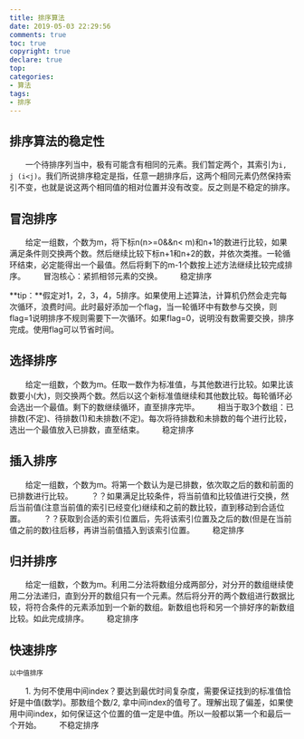 ```yaml
---
title: 排序算法
date: 2019-05-03 22:29:56
comments: true
toc: true
copyright: true
declare: true
top:
categories:
- 算法
tags:
- 排序
---
```




## 排序算法的稳定性
　　一个待排序列当中，极有可能含有相同的元素。我们暂定两个，其索引为`i, j (i<j)`。我们所说排序稳定是指，任意一趟排序后，这两个相同元素仍然保持索引不变，也就是说这两个相同值的相对位置并没有改变。反之则是不稳定的排序。

## 冒泡排序
　　给定一组数，个数为m，将下标n(n>=0&&n< m)和n+1的数进行比较，如果满足条件则交换两个数。然后继续比较下标n+1和n+2的数，并依次类推。一轮循环结束，必定能得出一个最值。然后将剩下的m-1个数按上述方法继续比较完成排序。
　　冒泡核心：紧抓相邻元素的交换。
　　稳定排序

**tip：**假定对1，2，3，4，5排序。如果使用上述算法，计算机仍然会走完每次循环，浪费时间。此时最好添加一个flag，当一轮循环中有数参与交换，则flag=1说明排序不规则需要下一次循环。如果flag=0，说明没有数需要交换，排序完成。使用flag可以节省时间。

## 选择排序
　　给定一组数，个数为m。任取一数作为标准值，与其他数进行比较。如果比该数要小(大)，则交换两个数。然后以这个新标准值继续和其他数比较。每轮循环必会选出一个最值。剩下的数继续循环，直至排序完毕。
　　相当于取3个数组：已排数(不定)、待排数(1)和未排数(不定)。每次将待排数和未排数的每个进行比较，选出一个最值放入已排数，直至结束。
　　稳定排序
　　
## 插入排序
　　给定一组数，个数为m。将第一个数认为是已排数，依次取之后的数和前面的已排数进行比较。
　　？？如果满足比较条件，将当前值和比较值进行交换，然后当前值(注意当前值的索引已经变化)继续和之前的数比较，直到移动到合适位置。
　　？？获取到合适的索引位置后，先将该索引位置及之后的数(但是在当前值之前的数)往后移，再讲当前值插入到该索引位置。
　　稳定排序

## 归并排序
　　给定一组数，个数为m。利用二分法将数组分成两部分，对分开的数组继续使用二分法递归，直到分开的数组只有一个元素。然后将分开的两个数组进行数据比较，将符合条件的元素添加到一个新的数组。新数组也将和另一个排好序的新数组比较。如此完成排序。
　　稳定排序
　　
## 快速排序
    以中值排序
　　1. 为何不使用中间index？要达到最优时间复杂度，需要保证找到的标准值恰好是中值(数学)。那数组个数/2, 拿中间index的值号了。理解出现了偏差，如果使用中间index，如何保证这个位置的值一定是中值。所以一般都以第一个和最后一个开始。
　　不稳定排序

